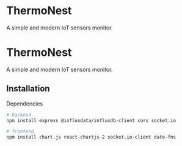 
# ThermoNest

A simple and modern IoT sensors monitor.




# ThermoNest

A simple and modern IoT sensors monitor.




## Installation

Dependencies

```bash
# backend
npm install express @influxdata/influxdb-client cors socket.io

# frontend
npm install chart.js react-chartjs-2 socket.io-client date-fns
```
    